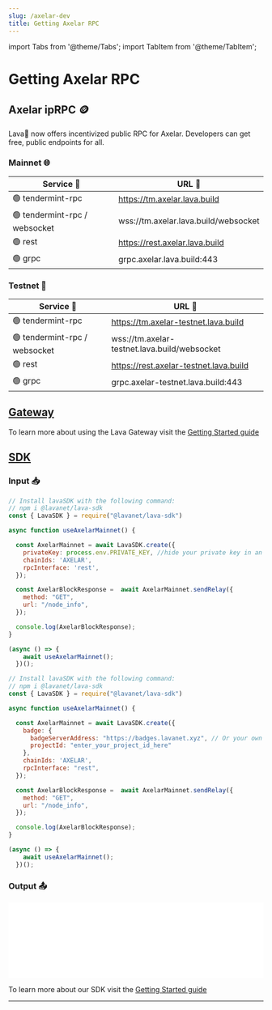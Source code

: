 ```yaml
---
slug: /axelar-dev
title: Getting Axelar RPC
---
```


import Tabs from '@theme/Tabs';
import TabItem from '@theme/TabItem';

# Getting Axelar RPC

## Axelar ipRPC 🪙
Lava🌋 now offers incentivized public RPC for Axelar. Developers can get free, public endpoints for all.

### Mainnet 🌐

| Service 🔌          | URL 🔗                                 |
|---------------------|----------------------------------------|
| 🟢 tendermint-rpc    | https://tm.axelar.lava.build            |
| 🟢 tendermint-rpc / websocket | wss://tm.axelar.lava.build/websocket |
| 🟢 rest              | https://rest.axelar.lava.build         |
| 🟢 grpc              | grpc.axelar.lava.build:443             |

### Testnet 🧪

| Service 🔌                  | URL 🔗                                    |
|-----------------------------|-------------------------------------------|
| 🟢 tendermint-rpc            | https://tm.axelar-testnet.lava.build       |
| 🟢 tendermint-rpc / websocket | wss://tm.axelar-testnet.lava.build/websocket |
| 🟢 rest                      | https://rest.axelar-testnet.lava.build     |
| 🟢 grpc                      | grpc.axelar-testnet.lava.build:443        |



## [Gateway](https://gateway.lavanet.xyz/?utm_source=axelar-dev&utm_medium=docs&utm_campaign=docs-to-gateway)

To learn more about using the Lava Gateway visit the [Getting Started guide](https://docs.lavanet.xyz/gateway-getting-started?utm_source=axelar-dev&utm_medium=docs&utm_campaign=docs-to-docs)


## [SDK](https://github.com/lavanet/lava-sdk)

### Input 📥


<Tabs>
<TabItem value="backend" label="BackEnd">

```jsx
// Install lavaSDK with the following command:
// npm i @lavanet/lava-sdk
const { LavaSDK } = require("@lavanet/lava-sdk")

async function useAxelarMainnet() {

  const AxelarMainnet = await LavaSDK.create({
    privateKey: process.env.PRIVATE_KEY, //hide your private key in an environmental variable
    chainIds: 'AXELAR',
    rpcInterface: 'rest',
  });

  const AxelarBlockResponse =  await AxelarMainnet.sendRelay({
    method: "GET",
    url: "/node_info",
  });

  console.log(AxelarBlockResponse);
}

(async () => {
    await useAxelarMainnet();
  })();
```

</TabItem>

<TabItem value="frontend" label="FrontEnd">

```jsx
// Install lavaSDK with the following command:
// npm i @lavanet/lava-sdk
const { LavaSDK } = require("@lavanet/lava-sdk")

async function useAxelarMainnet() {

  const AxelarMainnet = await LavaSDK.create({
    badge: {
      badgeServerAddress: "https://badges.lavanet.xyz", // Or your own Badge-Server URL 
      projectId: "enter_your_project_id_here" 
    },
    chainIds: 'AXELAR',
    rpcInterface: "rest",
  });

  const AxelarBlockResponse =  await AxelarMainnet.sendRelay({
    method: "GET",
    url: "/node_info",
  });

  console.log(AxelarBlockResponse);
}

(async () => {
    await useAxelarMainnet();
  })();
```

</TabItem>
</Tabs>

### Output 📤

<iframe width="100%" src="/img/chains/axelar_call.webm" frameborder="0" allow="autoplay; encrypted-media; gyroscope; picture-in-picture" allowfullscreen></iframe>

To learn more about our SDK visit the [Getting Started guide](https://docs.lavanet.xyz/sdk-getting-started?utm_source=getting-axelar-rpc&utm_medium=docs&utm_campaign=docs-to-docs)

<hr />